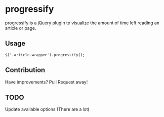 progressify
============

progressify is a jQuery plugin to visualize the amount of time left reading an article or page.

Usage
-----

`$('.article-wrapper').progressify();`

Contribution
------------

Have improvements? Pull Request away!

TODO
----

Update available options (There are a lot)

